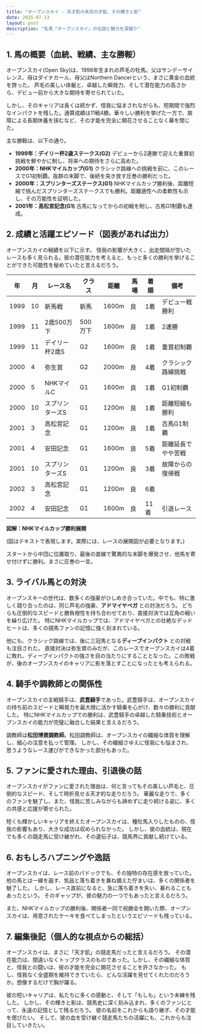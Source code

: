 ```yaml
---
title: "オープンスカイ - 天才肌の未完の才能、その輝きと影"
date: 2025-07-13
layout: post
description: "名馬『オープンスカイ』の伝説と魅力を深堀り"
---
```


## 1. 馬の概要（血統、戦績、主な勝鞍）

オープンスカイ(Open Sky)は、1998年生まれの芦毛の牡馬。父はサンデーサイレンス、母はダイナカール、母父はNorthern Dancerという、まさに黄金の血統を誇った。  芦毛の美しい体躯と、卓越した瞬発力、そして潜在能力の高さから、デビュー前から大きな期待を寄せられていた。

しかし、そのキャリアは長くは続かず、怪我に悩まされながらも、短期間で強烈なインパクトを残した。通算成績は11戦4勝。華々しい勝利を挙げた一方で、故障による長期休養を挟むなど、その才能を完全に開花させることなく幕を閉じた。

主な勝鞍は、以下の通り。

* **1999年：デイリー杯2歳ステークス(G2)**  デビューから2連勝で迎えた重賞初挑戦を鮮やかに制し、将来への期待をさらに高めた。
* **2000年：NHKマイルカップ(G1)**  クラシック路線への挑戦を前に、このレースでG1初制覇。抜群の末脚で、後続を突き放す圧巻の勝利だった。
* **2000年：スプリンターズステークス(G1)**  NHKマイルカップ勝利後、距離短縮で挑んだスプリンターズステークスでも勝利。距離適性への柔軟性も示し、その万能性を証明した。
* **2001年：高松宮記念(G1)**  古馬になってからの初戦を制し、古馬G1制覇も達成。


## 2. 成績と活躍エピソード（図表があれば出力）

オープンスカイの戦績を以下に示す。  怪我の影響が大きく、出走間隔が空いたレースも多く見られる。彼の潜在能力を考えると、もっと多くの勝利を挙げることができた可能性を秘めていたと言えるだろう。

| 年 | 月 | レース名 | クラス | 距離 | 馬場 | 着順 | 備考 |
|---|---|---|---|---|---|---|---|
| 1999 | 10 | 新馬戦 | 新馬 | 1600m | 良 | 1着 | デビュー戦勝利 |
| 1999 | 11 | 2歳500万下 | 500万下 | 1600m | 良 | 1着 | 2連勝 |
| 1999 | 11 | デイリー杯2歳S | G2 | 1600m | 良 | 1着 | 重賞初制覇 |
| 2000 | 4 | 弥生賞 | G2 | 2000m | 良 | 4着 | クラシック路線挑戦 |
| 2000 | 5 | NHKマイルC | G1 | 1600m | 良 | 1着 | G1初制覇 |
| 2000 | 10 | スプリンターズS | G1 | 1200m | 良 | 1着 | 距離短縮も勝利 |
| 2001 | 3 | 高松宮記念 | G1 | 1200m | 良 | 1着 | 古馬G1制覇 |
| 2001 | 4 | 安田記念 | G1 | 1600m | 良 | 5着 | 距離延長でやや苦戦 |
| 2001 | 10 | スプリンターズS | G1 | 1200m | 良 | 3着 | 故障からの復帰戦 |
| 2002 | 3 | 高松宮記念 | G1 | 1200m | 良 | 6着 |  |
| 2002 | 4 | 安田記念 | G1 | 1600m | 良 | 11着 |  引退レース |


**図解：NHKマイルカップ勝利展開**

(図はテキストで表現します。実際には、レースの展開図が必要となります。)

スタートから中団に位置取り、最後の直線で驚異的な末脚を爆発させ、他馬を寄せ付けずに勝利。まさに圧巻の一言。


## 3. ライバル馬との対決

オープンスキーの世代は、数多くの強豪がひしめき合っていた。中でも、特に激しく競り合ったのは、同じ芦毛の強豪、**アドマイヤベガ** との対決だろう。 どちらも圧倒的なスピードと勝負根性を持ち合わせており、直接対決では互角の戦いを繰り広げた。  特にNHKマイルカップでは、アドマイヤベガとの壮絶なデッドヒートは、多くの競馬ファンの記憶に強く刻まれている。

他にも、クラシック路線では、後に三冠馬となる**ディープインパクト** との対戦も注目された。  直接対決は弥生賞のみだが、このレースでオープンスカイは4着に敗れ、ディープインパクトの強さを目の当たりにすることとなった。この敗戦が、後のオープンスカイのキャリアに影を落とすことになったとも考えられる。


## 4. 騎手や調教師との関係性

オープンスカイの主戦騎手は、**武豊騎手**であった。武豊騎手は、オープンスカイの持ち前のスピードと瞬発力を最大限に活かす騎乗を心がけ、数々の勝利に貢献した。  特にNHKマイルカップでの勝利は、武豊騎手の卓越した騎乗技術とオープンスカイの能力が完璧に融合した結果と言えるだろう。

調教師は**松田博資調教師**。松田調教師は、オープンスカイの繊細な体質を理解し、細心の注意を払って管理。  しかし、その繊細さゆえに怪我にも悩まされ、思うようなレース運びができなかった部分もあった。


## 5. ファンに愛された理由、引退後の話

オープンスカイがファンに愛された理由は、何と言ってもその美しい芦毛と、圧倒的なスピード、そして時折見せる天才的な走りだろう。  華麗な走りで、多くのファンを魅了し、また、怪我に苦しみながらも諦めずに走り続ける姿に、多くの共感と応援が寄せられた。

短くも輝かしいキャリアを終えたオープンスカイは、種牡馬入りしたものの、怪我の影響もあり、大きな成功は収められなかった。  しかし、彼の血統は、現在でも多くの競走馬に受け継がれ、その遺伝子は、競馬界に貢献し続けている。


## 6. おもしろハプニングや逸話

オープンスカイは、レース前のパドックでも、その独特の存在感を放っていた。  他の馬とは一線を画す、気品と落ち着きを兼ね備えた佇まいは、多くの関係者を魅了した。  しかし、レース直前になると、急に落ち着きを失い、暴れることもあったという。  そのギャップが、彼の魅力の一つでもあったと言えるだろう。

また、NHKマイルカップの勝利後、関係者一同で祝勝会を開いた際、オープンスカイは、用意されたケーキを食べてしまったというエピソードも残っている。


## 7. 編集後記（個人的な視点からの総括）

オープンスカイは、まさに「天才肌」の競走馬だったと言えるだろう。  その潜在能力は、間違いなくトップクラスのものであった。しかし、その繊細な体質と、怪我との闘いは、彼の才能を完全に開花させることを許さなかった。  もし、怪我なく全盛期を維持できていたら、どんな活躍を見せてくれたのだろうか。想像するだけで胸が躍る。

彼の短いキャリアは、私たちに多くの感動と、そして「もしも」という未練を残した。  しかし、その輝きと影は、競馬史に深く刻み込まれ、多くのファンにとって、永遠の記憶として残るだろう。  彼の名前をこれからも語り継ぎ、その才能を偲びたい。  そして、彼の血を受け継ぐ競走馬たちの活躍にも、これからも注目していきたい。
